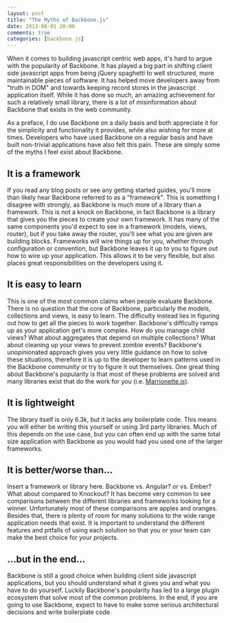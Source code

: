 ```yaml
---
layout: post
title: "The Myths of Backbone.js"
date: 2013-08-01 20:00
comments: true
categories: [backbone.js]
---
```

When it comes to building javascript centric web apps, it's hard to argue with the popularity of Backbone.  It has played a big part in shifting client side javascript apps from being jQuery spaghetti to well structured, more maintainable pieces of software.  It has helped move developers away from "truth in DOM" and towards keeping record stores in the javascript application itself.  While it has done so much, an amazing achievement for such a relatively small library, there is a lot of misinformation about Backbone that exists in the web community.

As a preface, I do use Backbone on a daily basis and both appreciate it for the simplicity and functionality it provides, while also wishing for more at times.  Developers who have used Backbone on a regular basis and have built non-trivial applications have also felt this pain.  These are simply some of the myths I feel exist about Backbone.

## It is a framework
If you read any blog posts or see any getting started guides, you'll more than likely hear Backbone referred to as a "framework".  This is something I disagree with strongly, as Backbone is much more of a library than a framework.  This is not a knock on Backbone, in fact Backbone is a library that gives you the pieces to create your own framework.  It has many of the same components you'd expect to see in a framework (models, views, router), but if you take away the router, you'll see what you are given are building blocks.  Frameworks will wire things up for you, whether through configuration or convention, but Backbone leaves it up to you to figure out how to wire up your application.  This allows it to be very flexible, but also places great responsibilities on the developers using it.

## It is easy to learn
This is one of the most common claims when people evaluate Backbone.  There is no question that the core of Backbone, particularly the models, collections and views, is easy to learn.  The difficulty instead lies in figuring out how to get all the pieces to work together.  Backbone's difficulty ramps up as your application get's more complex.  How do you manage child views?  What about aggregates that depend on multiple collections?  What about cleaning up your views to prevent zombie events?  Backbone's unopinionated approach gives you very little guidance on how to solve these situations, therefore it is up to the developer to learn patterns used in the Backbone community or try to figure it out themselves.  One great thing about Backbone's popularity is that most of these problems are solved and many libraries exist that do the work for you (i.e. [Marrionette.js](http://marionettejs.com/)).

## It is lightweight
The library itself is only 6.3k, but it lacks any boilerplate code.  This means you will either be writing this yourself or using 3rd party libraries.  Much of this depends on the use case, but you can often end up with the same total size application with Backbone as you would had you used one of the larger frameworks.

## It is better/worse than…
Insert a framework or library here.  Backbone vs. Angular? or vs. Ember?  What about compared to Knockout?  It has become very common to see comparisons between the different libraries and frameworks looking for a winner.  Unfortunately most of these comparisons are apples and oranges.  Besides that, there is plenty of room for many solutions to the wide range application needs that exist.  It is important to understand the different features and pitfalls of using each solution so that you or your team can make the best choice for your projects.

## …but in the end…
Backbone is still a good choice when building client side javascript applications, but you should understand what it gives you and what you have to do yourself.  Luckily Backbone's popularity has led to a large plugin ecosystem that solve most of the common problems.  In the end, if you are going to use Backbone, expect to have to make some serious architectural decisions and write boilerplate code.